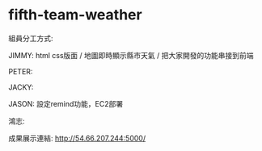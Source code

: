# fifth-team-weather

組員分工方式:

JIMMY: html css版面 / 地圖即時顯示縣市天氣 / 把大家開發的功能串接到前端

PETER:

JACKY:

JASON: 設定remind功能，EC2部署

鴻志:




成果展示連結: http://54.66.207.244:5000/

